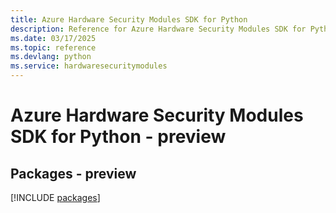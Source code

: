 ```yaml
---
title: Azure Hardware Security Modules SDK for Python
description: Reference for Azure Hardware Security Modules SDK for Python
ms.date: 03/17/2025
ms.topic: reference
ms.devlang: python
ms.service: hardwaresecuritymodules
---
```

# Azure Hardware Security Modules SDK for Python - preview
## Packages - preview
[!INCLUDE [packages](hardware-security-modules-index.md)]